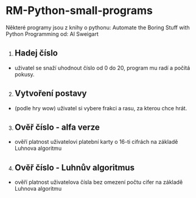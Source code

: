 # RM-Python-small-programs #
Některé programy jsou z knihy o pythonu: Automate the Boring Stuff with Python Programming od: Al Sweigart

1. ## Hadej číslo ##
- uživatel se snaží uhodnout číslo od 0 do 20, program mu radí a počítá pokusy.

2. ## Vytvoření postavy ##
- (podle hry wow) uživatel si vybere frakci a rasu, za kterou chce hrát.

3. ## Ověř číslo - alfa verze ##
- ověří platnost uživatelovi platební karty o 16-ti cifrách na základě Luhnova algoritmu

4. ## Ověř číslo - Luhnův algoritmus ##
- ověří platnost uživatelova čísla bez omezení počtu cifer na základě Luhnova algoritmu
